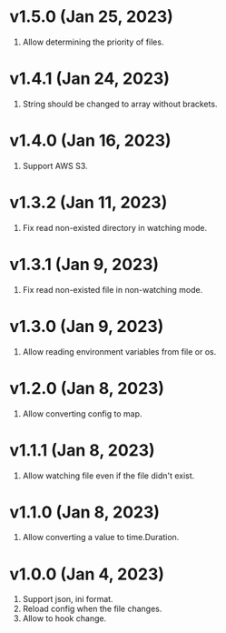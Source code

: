 # v1.5.0 (Jan 25, 2023)

1. Allow determining the priority of files.

# v1.4.1 (Jan 24, 2023)

1. String should be changed to array without brackets.

# v1.4.0 (Jan 16, 2023)

1. Support AWS S3.

# v1.3.2 (Jan 11, 2023)

1. Fix read non-existed directory in watching mode.

# v1.3.1 (Jan 9, 2023)

1. Fix read non-existed file in non-watching mode.

# v1.3.0 (Jan 9, 2023)

1. Allow reading environment variables from file or os.

# v1.2.0 (Jan 8, 2023)

1. Allow converting config to map.

# v1.1.1 (Jan 8, 2023)

1. Allow watching file even if the file didn't exist.

# v1.1.0 (Jan 8, 2023)

1. Allow converting a value to time.Duration.

# v1.0.0 (Jan 4, 2023)

1. Support json, ini format.
2. Reload config when the file changes.
3. Allow to hook change.
